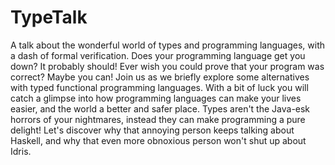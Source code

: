 # TypeTalk

A talk about the wonderful world of types and programming languages,
with a dash of formal verification. Does your programming language get
you down? It probably should! Ever wish you could prove that your
program was correct? Maybe you can! Join us as we briefly explore some
alternatives with typed functional programming languages. With a bit
of luck you will catch a glimpse into how programming languages can
make your lives easier, and the world a better and safer place. Types
aren't the Java-esk horrors of your nightmares, instead they can make
programming a pure delight! Let's discover why that annoying person
keeps talking about Haskell, and why that even more obnoxious person
won't shut up about Idris.
